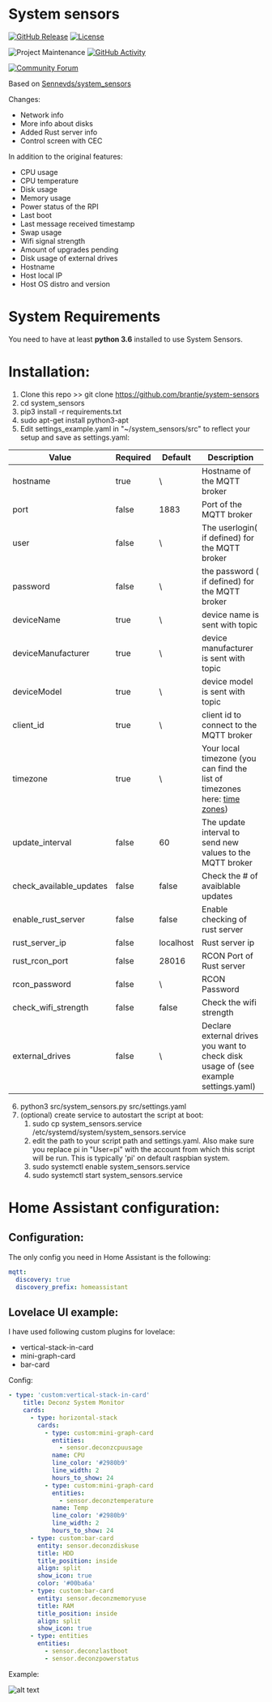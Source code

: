 # System sensors
[![GitHub Release][releases-shield]][releases]
[![License][license-shield]](LICENSE.md)

![Project Maintenance][maintenance-shield]
[![GitHub Activity][commits-shield]][commits]

[![Community Forum][forum-shield]][forum]   

Based on [Sennevds/system_sensors](https://github.com/Sennevds/system_sensors)


Changes:
* Network info
* More info about disks
* Added Rust server info
* Control screen with CEC

In addition to the original features:
* CPU usage
* CPU temperature
* Disk usage
* Memory usage
* Power status of the RPI
* Last boot
* Last message received timestamp
* Swap usage
* Wifi signal strength
* Amount of upgrades pending
* Disk usage of external drives
* Hostname
* Host local IP
* Host OS distro and version

# System Requirements

You need to have at least __python 3.6__ installed to use System Sensors.

# Installation:
1. Clone this repo >> git clone https://github.com/brantje/system-sensors
2. cd system_sensors
3. pip3 install -r requirements.txt
4. sudo apt-get install python3-apt
5. Edit settings_example.yaml in "~/system_sensors/src" to reflect your setup and save as settings.yaml:

| Value  | Required | Default | Description | 
| ------------- | ------------- | ------------- | ------------- |
| hostname  | true | \ | Hostname of the MQTT broker
| port  | false | 1883 | Port of the MQTT broker
| user | false | \ | The userlogin( if defined) for the MQTT broker
| password | false | \ | the password ( if defined) for the MQTT broker
| deviceName | true | \ | device name is sent with topic
| deviceManufacturer | true | \ | device manufacturer is sent with topic
| deviceModel | true | \ | device model is sent with topic
| client_id | true | \ | client id to connect to the MQTT broker
| timezone | true | \ | Your local timezone (you can find the list of timezones here: [time zones](https://gist.github.com/heyalexej/8bf688fd67d7199be4a1682b3eec7568))
| update_interval | false | 60 | The update interval to send new values to the MQTT broker 
| check_available_updates | false | false | Check the # of avaiblable updates 
| enable_rust_server | false | false | Enable checking of rust server
| rust_server_ip | false | localhost | Rust server ip
| rust_rcon_port | false | 28016 | RCON Port of Rust server
| rcon_password | false | \ | RCON Password
| check_wifi_strength | false | false | Check the wifi strength 
| external_drives | false | \ | Declare external drives you want to check disk usage of (see example settings.yaml)

6. python3 src/system_sensors.py src/settings.yaml
7. (optional) create service to autostart the script at boot:
    1. sudo cp system_sensors.service /etc/systemd/system/system_sensors.service
    2. edit the path to your script path and settings.yaml. Also make sure you replace pi in "User=pi" with the account from which this script will be run. This is typically 'pi' on default raspbian system.
    4. sudo systemctl enable system_sensors.service 
    5. sudo systemctl start system_sensors.service

# Home Assistant configuration:
## Configuration:
The only config you need in Home Assistant is the following:
```yaml
mqtt:
  discovery: true
  discovery_prefix: homeassistant
```

## Lovelace UI example:
I have used following custom plugins for lovelace:
* vertical-stack-in-card
* mini-graph-card
* bar-card

Config:
```yaml
- type: 'custom:vertical-stack-in-card'
    title: Deconz System Monitor
    cards:
      - type: horizontal-stack
        cards:
          - type: custom:mini-graph-card
            entities:
              - sensor.deconzcpuusage
            name: CPU
            line_color: '#2980b9'
            line_width: 2
            hours_to_show: 24
          - type: custom:mini-graph-card
            entities:
              - sensor.deconztemperature
            name: Temp
            line_color: '#2980b9'
            line_width: 2
            hours_to_show: 24
      - type: custom:bar-card
        entity: sensor.deconzdiskuse
        title: HDD
        title_position: inside
        align: split
        show_icon: true
        color: '#00ba6a'
      - type: custom:bar-card
        entity: sensor.deconzmemoryuse
        title: RAM
        title_position: inside
        align: split
        show_icon: true
      - type: entities
        entities:
          - sensor.deconzlastboot
          - sensor.deconzpowerstatus
```
Example:

![alt text](images/example.png?raw=true "Example")

[commits-shield]: https://img.shields.io/github/commit-activity/y/brantje/system-sensors?style=for-the-badge
[commits]: https://github.com/sennevds/brantje/commits/master
[forum-shield]: https://img.shields.io/badge/community-forum-brightgreen.svg?style=for-the-badge
[forum]: https://community.home-assistant.io/t/remote-rpi-system-monitor/129274
[license-shield]: https://img.shields.io/github/license/brantje/system-sensors.svg?style=for-the-badge
[maintenance-shield]: https://img.shields.io/maintenance/yes/2021.svg?style=for-the-badge
[releases-shield]: https://img.shields.io/github/release/brantje/system-sensors.svg?style=for-the-badge
[releases]: https://github.com/brantje/system-sensors/releases
